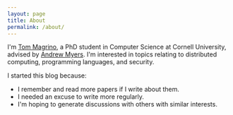 ```yaml
---
layout: page
title: About
permalink: /about/
---
```


I'm [Tom Magrino](http://tommagrino.com), a PhD student in Computer Science at
Cornell University, advised by [Andrew Myers](https://www.cs.cornell.edu/andru).
I'm interested in topics relating to distributed computing, programming
languages, and security.

I started this blog because:
  - I remember and read more papers if I write about them.
  - I needed an excuse to write more regularly.
  - I'm hoping to generate discussions with others with similar interests.
